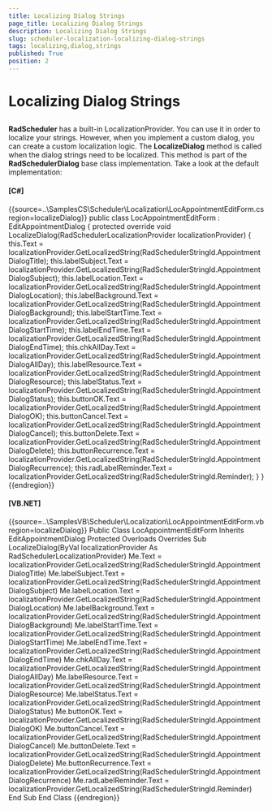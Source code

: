 ```yaml
---
title: Localizing Dialog Strings
page_title: Localizing Dialog Strings
description: Localizing Dialog Strings
slug: scheduler-localization-localizing-dialog-strings
tags: localizing,dialog,strings
published: True
position: 2
---
```


# Localizing Dialog Strings



## 

__RadScheduler__ has a built-in LocalizationProvider. You can use it in order to localize your strings. However, when you implement a custom dialog, 
        you can create a custom localization logic. The __LocalizeDialog__ method is called when the dialog strings need to be localized. This method is part of the 
      __RadSchedulerDialog__ base class implementation. Take a look at the default implementation:

#### __[C#]__

{{source=..\SamplesCS\Scheduler\Localization\LocAppointmentEditForm.cs region=localizeDialog}}
	    public class LocAppointmentEditForm : EditAppointmentDialog
	    {
	        protected override void LocalizeDialog(RadSchedulerLocalizationProvider localizationProvider)
	        {
	            this.Text = localizationProvider.GetLocalizedString(RadSchedulerStringId.AppointmentDialogTitle);
	            this.labelSubject.Text = localizationProvider.GetLocalizedString(RadSchedulerStringId.AppointmentDialogSubject);
	            this.labelLocation.Text = localizationProvider.GetLocalizedString(RadSchedulerStringId.AppointmentDialogLocation);
	            this.labelBackground.Text = localizationProvider.GetLocalizedString(RadSchedulerStringId.AppointmentDialogBackground);
	            this.labelStartTime.Text = localizationProvider.GetLocalizedString(RadSchedulerStringId.AppointmentDialogStartTime);
	            this.labelEndTime.Text = localizationProvider.GetLocalizedString(RadSchedulerStringId.AppointmentDialogEndTime);
	            this.chkAllDay.Text = localizationProvider.GetLocalizedString(RadSchedulerStringId.AppointmentDialogAllDay);
	            this.labelResource.Text = localizationProvider.GetLocalizedString(RadSchedulerStringId.AppointmentDialogResource);
	            this.labelStatus.Text = localizationProvider.GetLocalizedString(RadSchedulerStringId.AppointmentDialogStatus);
	            this.buttonOK.Text = localizationProvider.GetLocalizedString(RadSchedulerStringId.AppointmentDialogOK);
	            this.buttonCancel.Text = localizationProvider.GetLocalizedString(RadSchedulerStringId.AppointmentDialogCancel);
	            this.buttonDelete.Text = localizationProvider.GetLocalizedString(RadSchedulerStringId.AppointmentDialogDelete);
	            this.buttonRecurrence.Text = localizationProvider.GetLocalizedString(RadSchedulerStringId.AppointmentDialogRecurrence);
	            this.radLabelReminder.Text = localizationProvider.GetLocalizedString(RadSchedulerStringId.Reminder);
	        }
	    }
	{{endregion}}



#### __[VB.NET]__

{{source=..\SamplesVB\Scheduler\Localization\LocAppointmentEditForm.vb region=localizeDialog}}
	Public Class LocAppointmentEditForm
	    Inherits EditAppointmentDialog
	    Protected Overloads Overrides Sub LocalizeDialog(ByVal localizationProvider As RadSchedulerLocalizationProvider)
	        Me.Text = localizationProvider.GetLocalizedString(RadSchedulerStringId.AppointmentDialogTitle)
	        Me.labelSubject.Text = localizationProvider.GetLocalizedString(RadSchedulerStringId.AppointmentDialogSubject)
	        Me.labelLocation.Text = localizationProvider.GetLocalizedString(RadSchedulerStringId.AppointmentDialogLocation)
	        Me.labelBackground.Text = localizationProvider.GetLocalizedString(RadSchedulerStringId.AppointmentDialogBackground)
	        Me.labelStartTime.Text = localizationProvider.GetLocalizedString(RadSchedulerStringId.AppointmentDialogStartTime)
	        Me.labelEndTime.Text = localizationProvider.GetLocalizedString(RadSchedulerStringId.AppointmentDialogEndTime)
	        Me.chkAllDay.Text = localizationProvider.GetLocalizedString(RadSchedulerStringId.AppointmentDialogAllDay)
	        Me.labelResource.Text = localizationProvider.GetLocalizedString(RadSchedulerStringId.AppointmentDialogResource)
	        Me.labelStatus.Text = localizationProvider.GetLocalizedString(RadSchedulerStringId.AppointmentDialogStatus)
	        Me.buttonOK.Text = localizationProvider.GetLocalizedString(RadSchedulerStringId.AppointmentDialogOK)
	        Me.buttonCancel.Text = localizationProvider.GetLocalizedString(RadSchedulerStringId.AppointmentDialogCancel)
	        Me.buttonDelete.Text = localizationProvider.GetLocalizedString(RadSchedulerStringId.AppointmentDialogDelete)
	        Me.buttonRecurrence.Text = localizationProvider.GetLocalizedString(RadSchedulerStringId.AppointmentDialogRecurrence)
	        Me.radLabelReminder.Text = localizationProvider.GetLocalizedString(RadSchedulerStringId.Reminder)
	    End Sub
	End Class
	{{endregion}}


